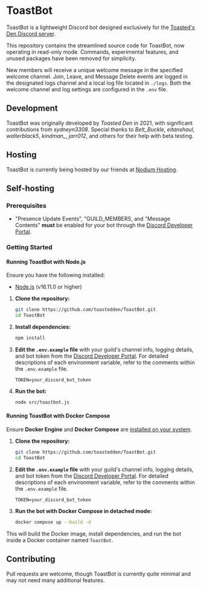 # ToastBot

ToastBot is a lightweight Discord bot designed exclusively for the [Toasted's Den Discord server](https://discord.gg/vWE9vt5j7B).

This repository contains the streamlined source code for ToastBot, now operating in read-only mode. Commands, experimental features, and unused packages have been removed for simplicity.

New members will receive a unique welcome message in the specified welcome channel. Join, Leave, and Message Delete events are logged in the designated logs channel and a local log file located in `./logs`. Both the welcome channel and log settings are configured in the `.env` file.

## Development

ToastBot was originally developed by *Toasted Den* in 2021, with significant contributions from *sydneyn3308*. Special thanks to *Belt_Buckle*, *eitanshaul*, *walterblack5*, *kindman_*, *jarr012*, and others for their help with beta testing.

## Hosting

ToastBot is currently being hosted by our friends at [Nodium Hosting](https://nodiumhosting.com).

## Self-hosting

### Prerequisites

- "Presence Update Events", "GUILD_MEMBERS, and "Message Contents" **must** be enabled for your bot through the [Discord Developer Portal](https://discord.com/developers/applications).

### Getting Started

#### Running ToastBot with **Node.js**

Ensure you have the following installed:
- [Node.js](https://nodejs.org/en/download/package-manager/current) (v16.11.0 or higher)

1. **Clone the repository:**
    ```bash
    git clone https://github.com/toastedden/ToastBot.git
    cd ToastBot
    ```

2. **Install dependencies:**
    ```bash
    npm install
    ```

3. **Edit the `.env.example` file** with your guild's channel info, logging details, and bot token from the [Discord Developer Portal](https://discord.com/developers/applications). For detailed descriptions of each environment variable, refer to the comments within the `.env.example` file.
    ```
    TOKEN=your_discord_bot_token
    ```

4. **Run the bot:**
    ```bash
    node src/toastbot.js
    ```

#### Running ToastBot with **Docker Compose**

Ensure **Docker Engine** and **Docker Compose** are [installed on your system](https://docs.docker.com/compose/install/).

1. **Clone the repository:**
    ```bash
    git clone https://github.com/toastedden/ToastBot.git
    cd ToastBot
    ```

2. **Edit the `.env.example` file** with your guild's channel info, logging details, and bot token from the [Discord Developer Portal](https://discord.com/developers/applications). For detailed descriptions of each environment variable, refer to the comments within the `.env.example` file.
    ```
    TOKEN=your_discord_bot_token
    ```

3. **Run the bot with Docker Compose in detached mode:**
    ```bash
    docker compose up --build -d
    ```

This will build the Docker image, install dependencies, and run the bot inside a Docker container named `ToastBot`.


## Contributing

Pull requests are welcome, though ToastBot is currently quite minimal and may not need many additional features.